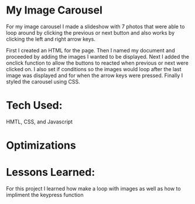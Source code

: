 # My Image Carousel
For my image carousel I made a slideshow with 7 photos that were able to loop around by clicking the previous or next button and also works by clicking the left and right arrow keys.

First I created an HTML for the page. 
Then I named my document and proceeded by adding the images I wanted to be displayed.
Next I added the onclick function to allow the buttons to reacted when previous or next were clicked on.
I also set if conditions so the images would loop after the last image was displayed and for when the arrow keys were pressed. Finally I styled the carousel using CSS.

# Tech Used:
HMTL, CSS, and Javascript

# Optimizations

# Lessons Learned:
For this project I learned how make a loop with images as well as how to impliment the keypress function 
